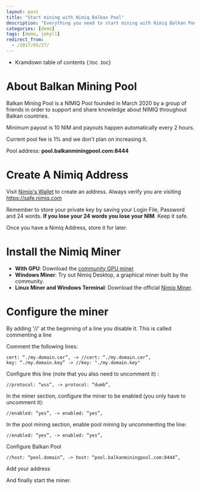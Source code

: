 ```yaml
---
layout: post
title: "Start mining with Nimiq Balkan Pool"
description: "Everything you need to start mining with Nimiq Balkan Pool"
categories: [demo]
tags: [demo, jekyll]
redirect_from:
  - /2017/05/27/
---
```


* Kramdown table of contents
{:toc .toc}
# About Balkan Mining Pool

Balkan Mining Pool is a NIMIQ Pool founded in March 2020 by a group of friends in order to support and share knowledge about NIMIQ throughout Balkan countries. 

Minimum payout is 10 NIM and payouts happen automatically every 2 hours.

Current pool fee is 1% and we don't plan on increasing it.

Pool address: **pool.balkanminingpool.com:8444**

# Create A Nimiq Address

Visit [Nimiq's Wallet](https://safe.nimiq.com) to create an address. Always verify you are visiting https://safe.nimiq.com

Remember to store your private key by saving your Login File, Password and 24 words. **If you lose your 24 words you lose your NIM**. Keep it safe.

Once you have a Nimiq Address, store it for later.

# Install the Nimiq Miner

- **With GPU**: Download the [community GPU miner](https://github.com/tomkha/nq-miner)
- **Windows Miner**: Try out Nimiq Desktop, a graphical miner built by the community.
- **Linux Miner and Windows Terminal**: Download the official [Nimiq Miner](https://www.nimiq.com/developers/downloads/).

# Configure the miner

By adding '//' at the beginning of a line you disable it. This is called commenting a line

Comment the following lines:

	cert: “./my.domain.cer”, -> //cert: “./my.domain.cer”,
	key: “./my.domain.key” -> //key: "./my.domain.key"

Configure this line (note that you also need to uncomment it) :

	//protocol: “wss”, -> protocol: “dumb”,

In the miner section, configure the miner to be enabled (you only have to uncomment it):

	//enabled: “yes”, -> enabled: “yes”,

In the pool mining section, enable pool mining by uncommenting the line:

	//enabled: “yes”, -> enabled: “yes”,

Configure Balkan Pool

	//host: “pool.domain”, -> host: “pool.balkanminingpool.com:8444”,

Add your address

And finally start the miner.
